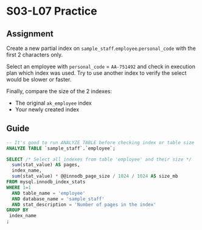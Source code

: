 # S03-L07 Practice

## Assignment

Create a new partial index on `sample_staff`.`employee`.`personal_code` with the first 2 characters only.

Select an employee with `personal_code` = `AA-751492` and check in execution plan which index was used. Try to use another index to verify the select would be slower or faster.

Finally, compare the size of the 2 indexes:

* The original `ak_employee` index
* Your newly created index

## Guide

```sql
-- It's good to run ANALYZE TABLE before checking index or table size
ANALYZE TABLE `sample_staff`.`employee`;

SELECT /* Select all indexes from table 'employee' and their size */
  sum(stat_value) AS pages,
  index_name,
  sum(stat_value) * @@innodb_page_size / 1024 / 1024 AS size_mb
FROM mysql.innodb_index_stats
WHERE 1=1
  AND table_name = 'employee'
  AND database_name = 'sample_staff'
  AND stat_description = 'Number of pages in the index'
GROUP BY
 index_name
;
```
